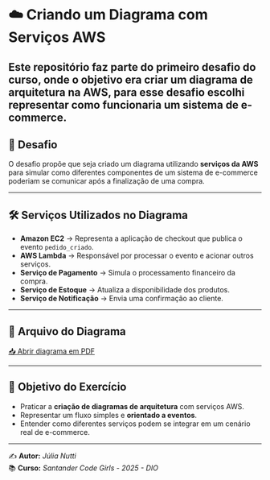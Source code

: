 # ☁️ Criando um Diagrama com Serviços AWS

Este repositório faz parte do **primeiro desafio do curso**, onde o objetivo era **criar um diagrama de arquitetura na AWS**, para esse desafio escolhi representar como funcionaria um sistema de e-commerce.  
---

## 📌 Desafio
O desafio propõe que seja criado um diagrama utilizando **serviços da AWS** para simular como diferentes componentes de um sistema de e-commerce poderiam se comunicar após a finalização de uma compra.  

---

## 🛠️ Serviços Utilizados no Diagrama
- **Amazon EC2** → Representa a aplicação de checkout que publica o evento `pedido_criado`.  
- **AWS Lambda** → Responsável por processar o evento e acionar outros serviços.  
- **Serviço de Pagamento** → Simula o processamento financeiro da compra.  
- **Serviço de Estoque** → Atualiza a disponibilidade dos produtos.  
- **Serviço de Notificação** → Envia uma confirmação ao cliente.  

---

## 📄 Arquivo do Diagrama

[📥 Abrir diagrama em PDF](./Cópia%20do%20Sistema%20Ecommerce%20AWS.drawio.pdf)

---

## 🎯 Objetivo do Exercício
- Praticar a **criação de diagramas de arquitetura** com serviços AWS.  
- Representar um fluxo simples e **orientado a eventos**.  
- Entender como diferentes serviços podem se integrar em um cenário real de e-commerce.  

---

✍️ **Autor:** *Júlia Nutti*  
📚 **Curso:** *Santander Code Girls - 2025 - DIO*  
